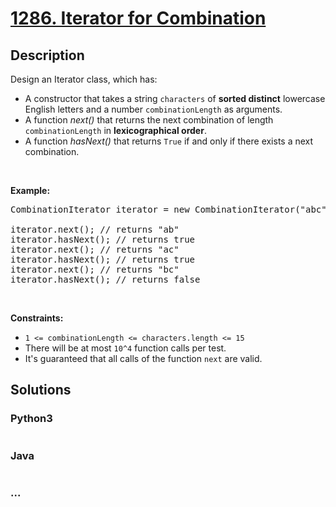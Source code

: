 # [1286. Iterator for Combination](https://leetcode.com/problems/iterator-for-combination)

## Description
<p>Design an Iterator class, which has:</p>

<ul>
	<li>A constructor that takes a string&nbsp;<code>characters</code>&nbsp;of <strong>sorted distinct</strong> lowercase English letters and a number&nbsp;<code>combinationLength</code> as arguments.</li>
	<li>A function <em>next()</em>&nbsp;that returns the next combination of length <code>combinationLength</code>&nbsp;in <strong>lexicographical order</strong>.</li>
	<li>A function <em>hasNext()</em> that returns <code>True</code>&nbsp;if and only if&nbsp;there exists a next combination.</li>
</ul>

<p>&nbsp;</p>

<p><b>Example:</b></p>

<pre>
CombinationIterator iterator = new CombinationIterator(&quot;abc&quot;, 2); // creates the iterator.

iterator.next(); // returns &quot;ab&quot;
iterator.hasNext(); // returns true
iterator.next(); // returns &quot;ac&quot;
iterator.hasNext(); // returns true
iterator.next(); // returns &quot;bc&quot;
iterator.hasNext(); // returns false
</pre>

<p>&nbsp;</p>
<p><strong>Constraints:</strong></p>

<ul>
	<li><code>1 &lt;= combinationLength &lt;=&nbsp;characters.length &lt;= 15</code></li>
	<li>There will be at most <code>10^4</code> function calls per test.</li>
	<li>It&#39;s guaranteed that all&nbsp;calls&nbsp;of the function <code>next</code>&nbsp;are valid.</li>
</ul>



## Solutions


### Python3

```python

```

### Java

```java

```

### ...
```

```
